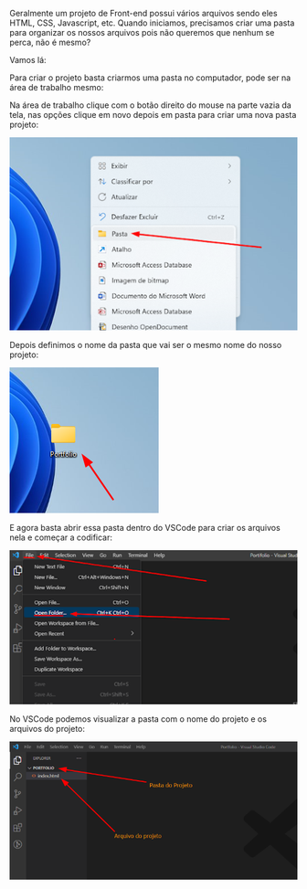 Geralmente um projeto de Front-end possui vários arquivos sendo eles HTML, CSS, Javascript, etc. Quando iniciamos, precisamos criar uma pasta para organizar os nossos arquivos pois não queremos que nenhum se perca, não é mesmo?

Vamos lá:

Para criar o projeto basta criarmos uma pasta no computador, pode ser na área de trabalho mesmo:

Na área de trabalho clique com o botão direito do mouse na parte vazia da tela, nas opções clique em novo depois em pasta para criar uma nova pasta projeto:

![Texto alternativo](imagens/imagem5.webp)

Depois definimos o nome da pasta que vai ser o mesmo nome do nosso projeto:

![Texto alternativo](imagens/imagem6.webp)

E agora basta abrir essa pasta dentro do VSCode para criar os arquivos nela e começar a codificar:

![Texto alternativo](imagens/imagem7.webp)

No VSCode podemos visualizar a pasta com o nome do projeto e os arquivos do projeto:

![Texto alternativo](imagens/imagem8.webp)


